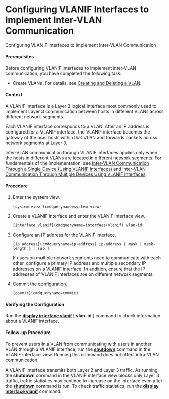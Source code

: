 Configuring VLANIF Interfaces to Implement Inter-VLAN Communication
===================================================================

Configuring VLANIF Interfaces to Implement Inter-VLAN Communication

#### Prerequisites

Before configuring VLANIF interfaces to implement inter-VLAN communication, you have completed the following task:

* Create VLANs. For details, see [Creating and Deleting a VLAN](vrp_vlan_cfg_0013.html).

#### Context

A VLANIF interface is a Layer 3 logical interface most commonly used to implement Layer 3 communication between hosts in different VLANs across different network segments.

Each VLANIF interface corresponds to a VLAN. After an IP address is configured for a VLANIF interface, the VLANIF interface becomes the gateway of the user hosts within that VLAN and forwards packets across network segments at Layer 3.

Inter-VLAN communication through VLANIF interfaces applies only when the hosts in different VLANs are located in different network segments. For fundamentals of the implementation, see [Inter-VLAN Communication Through a Single Device (Using VLANIF Interfaces)](vrp_vlan_cfg_0009.html#EN-US_CONCEPT_0000001176742329__section126740485349) and [Inter-VLAN Communication Through Multiple Devices Using VLANIF Interfaces](vrp_vlan_cfg_0009.html#EN-US_CONCEPT_0000001176742329__section73131523183516).


#### Procedure

1. Enter the system view.
   
   
   ```
   [system-view](cmdqueryname=system-view)
   ```
2. Create a VLANIF interface and enter the VLANIF interface view.
   
   
   ```
   [interface vlanif](cmdqueryname=interface+vlanif) vlan-id
   ```
3. Configure an IP address for the VLANIF interface.
   
   
   ```
   [ip address](cmdqueryname=ip+address) ip-address { mask | mask-length } [ sub ]
   ```
   
   
   
   If users on multiple network segments need to communicate with each other, configure a primary IP address and multiple secondary IP addresses on a VLANIF interface. In addition, ensure that the IP addresses of VLANIF interfaces are on different network segments.
4. Commit the configuration.
   
   
   ```
   [commit](cmdqueryname=commit)
   ```

#### Verifying the Configuration

Run the [**display interface vlanif**](cmdqueryname=display+interface+vlanif) [ **vlan-id** ] command to check information about a VLANIF interface.


#### Follow-up Procedure

To prevent users in a VLAN from communicating with users in another VLAN through a VLANIF interface, run the [**shutdown**](cmdqueryname=shutdown) command in the VLANIF interface view. Running this command does not affect intra-VLAN communication.

A VLANIF interface transmits both Layer 2 and Layer 3 traffic. As running the **shutdown** command in the VLANIF interface view blocks only Layer 3 traffic, traffic statistics may continue to increase on the interface even after the [**shutdown**](cmdqueryname=shutdown) command is run. To check traffic statistics, run the [**display interface vlanif**](cmdqueryname=display+interface+vlanif) command.